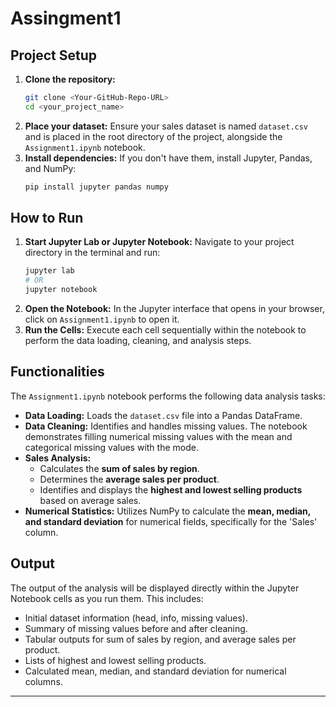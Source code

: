 # Assingment1

## Project Setup

1.  **Clone the repository:**
    ```bash
    git clone <Your-GitHub-Repo-URL>
    cd <your_project_name>
    ```
2.  **Place your dataset:**
    Ensure your sales dataset is named `dataset.csv` and is placed in the root directory of the project, alongside the `Assignment1.ipynb` notebook.
3.  **Install dependencies:**
    If you don't have them, install Jupyter, Pandas, and NumPy:
    ```bash
    pip install jupyter pandas numpy
    ```

## How to Run

1.  **Start Jupyter Lab or Jupyter Notebook:**
    Navigate to your project directory in the terminal and run:
    ```bash
    jupyter lab
    # OR
    jupyter notebook
    ```
2.  **Open the Notebook:**
    In the Jupyter interface that opens in your browser, click on `Assignment1.ipynb` to open it.
3.  **Run the Cells:**
    Execute each cell sequentially within the notebook to perform the data loading, cleaning, and analysis steps.

## Functionalities

The `Assignment1.ipynb` notebook performs the following data analysis tasks:

* **Data Loading:** Loads the `dataset.csv` file into a Pandas DataFrame.
* **Data Cleaning:** Identifies and handles missing values. The notebook demonstrates filling numerical missing values with the mean and categorical missing values with the mode.
* **Sales Analysis:**
    * Calculates the **sum of sales by region**.
    * Determines the **average sales per product**.
    * Identifies and displays the **highest and lowest selling products** based on average sales.
* **Numerical Statistics:** Utilizes NumPy to calculate the **mean, median, and standard deviation** for numerical fields, specifically for the 'Sales' column.

## Output

The output of the analysis will be displayed directly within the Jupyter Notebook cells as you run them. This includes:

* Initial dataset information (head, info, missing values).
* Summary of missing values before and after cleaning.
* Tabular outputs for sum of sales by region, and average sales per product.
* Lists of highest and lowest selling products.
* Calculated mean, median, and standard deviation for numerical columns.

---
